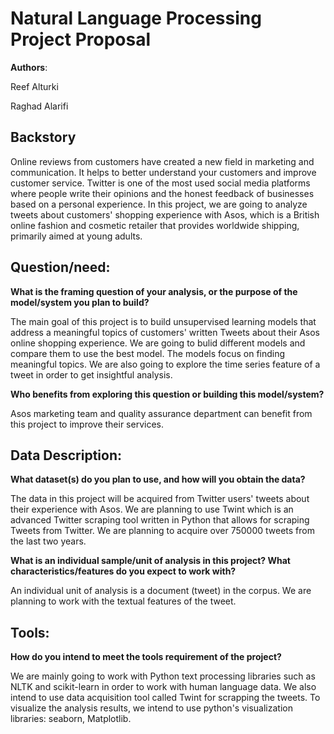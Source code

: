 
# Natural Language Processing Project Proposal
**Authors**:

Reef Alturki

Raghad Alarifi


## Backstory

Online reviews from customers have created a new field in marketing and communication. It helps to better understand your customers and improve customer service. Twitter is one of the most used social media platforms where people write their opinions and the honest feedback of businesses based on a personal experience. In this project, we are going to analyze tweets about customers' shopping experience with Asos, which is a British online fashion and cosmetic retailer that provides worldwide shipping, primarily aimed at young adults.



## Question/need:

**What is the framing question of your analysis, or the purpose of the model/system you plan to build?**


The main goal of this project is to build unsupervised learning models that address a meaningful topics of customers' written Tweets about their Asos online shopping experience. We are going to bulid different models and compare them to use the best model. The models focus on finding meaningful topics. We are also going to explore the time series feature of a tweet in order to get insightful analysis.



**Who benefits from exploring this question or building this model/system?**


Asos marketing team and quality assurance department can benefit from this project to improve their services.


## Data Description:

**What dataset(s) do you plan to use, and how will you obtain the data?**

The data in this project will be acquired from Twitter users' tweets about their experience with Asos. We are planning to use Twint which is an advanced Twitter scraping tool written in Python that allows for scraping Tweets from Twitter. We are planning to acquire over 750000 tweets from the last two years. 

**What is an individual sample/unit of analysis in this project? What characteristics/features do you expect to work with?**

An individual unit of analysis is a document (tweet) in the corpus. We are planning to work with the textual features of the tweet.



## Tools:
**How do you intend to meet the tools requirement of the project?**

We are mainly going to work with Python text processing libraries such as NLTK and scikit-learn in order to work with human language data. We also intend to use data acquisition tool called Twint for scrapping the tweets.
To visualize the analysis results, we intend to use python's visualization libraries:  seaborn, Matplotlib. 

